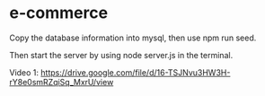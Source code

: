 # e-commerce

Copy the database information into mysql, then use npm run seed.  

Then start the server by using node server.js in the terminal.

Video 1: https://drive.google.com/file/d/16-TSJNvu3HW3H-rY8e0smRZqiSq_MxrU/view